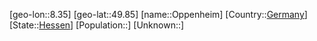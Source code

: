 ﻿---
location: [49.85,8.35]
type: City
tags:
- geo/City


SpocWebEntityId: 33118
isDeleted: false
confidential: public

---
[geo-lon::8.35]
[geo-lat::49.85]
[name::Oppenheim]
[Country::[Germany](geo/Continent/Europe/Germany.md)]
[State::[Hessen](geo/Continent/Europe/Germany/Hessen.md)]
[Population::]
[Unknown::]

